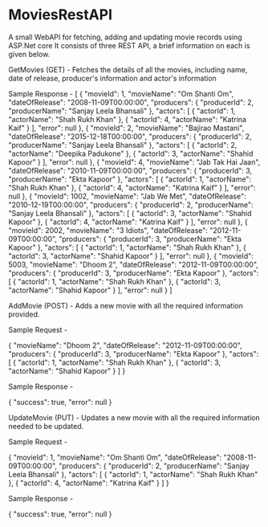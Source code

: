 # MoviesRestAPI

A small WebAPI for fetching, adding and updating movie records using ASP.Net core It consists of three REST API, a brief information on each is given below.

GetMovies (GET) - Fetches the details of all the movies, including name, date of release, producer's information and actor's information 

Sample Response -
[
    {
        "movieId": 1,
        "movieName": "Om Shanti Om",
        "dateOfRelease": "2008-11-09T00:00:00",
        "producers": {
            "producerId": 2,
            "producerName": "Sanjay Leela Bhansali"
        },
        "actors": [
            {
                "actorId": 1,
                "actorName": "Shah Rukh Khan"
            },
            {
                "actorId": 4,
                "actorName": "Katrina Kaif"
            }
        ],
        "error": null
    },
    {
        "movieId": 2,
        "movieName": "Bajirao Mastani",
        "dateOfRelease": "2015-12-18T00:00:00",
        "producers": {
            "producerId": 2,
            "producerName": "Sanjay Leela Bhansali"
        },
        "actors": [
            {
                "actorId": 2,
                "actorName": "Deepika Padukone"
            },
            {
                "actorId": 3,
                "actorName": "Shahid Kapoor"
            }
        ],
        "error": null
    },
    {
        "movieId": 4,
        "movieName": "Jab Tak Hai Jaan",
        "dateOfRelease": "2010-11-09T00:00:00",
        "producers": {
            "producerId": 3,
            "producerName": "Ekta Kapoor"
        },
        "actors": [
            {
                "actorId": 1,
                "actorName": "Shah Rukh Khan"
            },
            {
                "actorId": 4,
                "actorName": "Katrina Kaif"
            }
        ],
        "error": null
    },
    {
        "movieId": 1002,
        "movieName": "Jab We Met",
        "dateOfRelease": "2010-12-19T00:00:00",
        "producers": {
            "producerId": 2,
            "producerName": "Sanjay Leela Bhansali"
        },
        "actors": [
            {
                "actorId": 3,
                "actorName": "Shahid Kapoor"
            },
            {
                "actorId": 4,
                "actorName": "Katrina Kaif"
            }
        ],
        "error": null
    },
    {
        "movieId": 2002,
        "movieName": "3 Idiots",
        "dateOfRelease": "2012-11-09T00:00:00",
        "producers": {
            "producerId": 3,
            "producerName": "Ekta Kapoor"
        },
        "actors": [
            {
                "actorId": 1,
                "actorName": "Shah Rukh Khan"
            },
            {
                "actorId": 3,
                "actorName": "Shahid Kapoor"
            }
        ],
        "error": null
    },
    {
        "movieId": 5003,
        "movieName": "Dhoom 2",
        "dateOfRelease": "2012-11-09T00:00:00",
        "producers": {
            "producerId": 3,
            "producerName": "Ekta Kapoor"
        },
        "actors": [
            {
                "actorId": 1,
                "actorName": "Shah Rukh Khan"
            },
            {
                "actorId": 3,
                "actorName": "Shahid Kapoor"
            }
        ],
        "error": null
    }
]

AddMovie (POST) - Adds a new movie with all the required information provided. 

Sample Request -

{
    "movieName": "Dhoom 2",
        "dateOfRelease": "2012-11-09T00:00:00",
        "producers": {
            "producerId": 3,
            "producerName": "Ekta Kapoor"
        },
        "actors": [
            {
                "actorId": 1,
                "actorName": "Shah Rukh Khan"
            },
            {
                "actorId": 3,
                "actorName": "Shahid Kapoor"
            }
        ]
    }
    
Sample Response -
    
 {
    "success": true,
    "error": null
 }

UpdateMovie (PUT) - Updates a new movie with all the required information needed to be updated. 

Sample Request -

{
        "movieId": 1,
        "movieName": "Om Shanti Om",
        "dateOfRelease": "2008-11-09T00:00:00",
        "producers": {
            "producerId": 2,
            "producerName": "Sanjay Leela Bhansali"
        },
        "actors": [
            {
                "actorId": 1,
                "actorName": "Shah Rukh Khan"
            },
            {
                "actorId": 4,
                "actorName": "Katrina Kaif"
            }
        ]
    }
    
    
  Sample Response -

  {
    "success": true,
    "error": null
}
